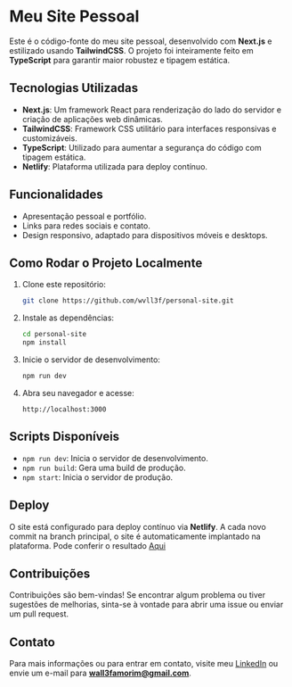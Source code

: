 # Meu Site Pessoal

Este é o código-fonte do meu site pessoal, desenvolvido com **Next.js** e estilizado usando **TailwindCSS**. O projeto foi inteiramente feito em **TypeScript** para garantir maior robustez e tipagem estática.

## Tecnologias Utilizadas

- **Next.js**: Um framework React para renderização do lado do servidor e criação de aplicações web dinâmicas.
- **TailwindCSS**: Framework CSS utilitário para interfaces responsivas e customizáveis.
- **TypeScript**: Utilizado para aumentar a segurança do código com tipagem estática.
- **Netlify**: Plataforma utilizada para deploy contínuo.

## Funcionalidades

- Apresentação pessoal e portfólio.
- Links para redes sociais e contato.
- Design responsivo, adaptado para dispositivos móveis e desktops.

## Como Rodar o Projeto Localmente

1. Clone este repositório:
   ```bash
   git clone https://github.com/wvll3f/personal-site.git
   ```

2. Instale as dependências:
   ```bash
   cd personal-site
   npm install
   ```

3. Inicie o servidor de desenvolvimento:
   ```bash
   npm run dev
   ```

4. Abra seu navegador e acesse:
   ```
   http://localhost:3000
   ```

## Scripts Disponíveis

- `npm run dev`: Inicia o servidor de desenvolvimento.
- `npm run build`: Gera uma build de produção.
- `npm start`: Inicia o servidor de produção.

## Deploy

O site está configurado para deploy contínuo via **Netlify**. A cada novo commit na branch principal, o site é automaticamente implantado na plataforma.
Pode conferir o resultado [Aqui](https://wallefamorim.netlify.app/)

## Contribuições

Contribuições são bem-vindas! Se encontrar algum problema ou tiver sugestões de melhorias, sinta-se à vontade para abrir uma issue ou enviar um pull request.

## Contato

Para mais informações ou para entrar em contato, visite meu [LinkedIn](https://linkedin.com/in/wallef) ou envie um e-mail para **wall3famorim@gmail.com**.
